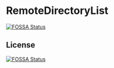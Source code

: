 # RemoteDirectoryList
[![FOSSA Status](https://app.fossa.com/api/projects/git%2Bgithub.com%2FRanzeplay%2FRemoteDirectoryList.svg?type=shield)](https://app.fossa.com/projects/git%2Bgithub.com%2FRanzeplay%2FRemoteDirectoryList?ref=badge_shield)



## License
[![FOSSA Status](https://app.fossa.com/api/projects/git%2Bgithub.com%2FRanzeplay%2FRemoteDirectoryList.svg?type=large)](https://app.fossa.com/projects/git%2Bgithub.com%2FRanzeplay%2FRemoteDirectoryList?ref=badge_large)
